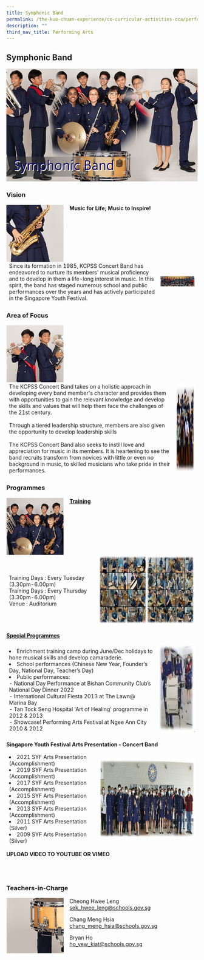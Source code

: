 ```yaml
---
title: Symphonic Band
permalink: /the-kuo-chuan-experience/co-curricular-activities-cca/performing-arts/symphonic-band/
description: ""
third_nav_title: Performing Arts
---
```

## Symphonic Band

![](/images/The%20Kuo%20Chuan%20Experience/CCA/Symphonic%20Band/symphonic%20band.jpg)


### Vision

<img src="/images/The%20Kuo%20Chuan%20Experience/CCA/Symphonic%20Band/band1.jpg" style="width:30%;margin-right:15px;" align = "left">

**Music for Life; Music to Inspire!**

<table>
<thead>
  <tr>
    <td>Since its formation in 1985, KCPSS Concert Band has endeavored to nurture its members' musical proficiency and to develop in them a life-long interest in music. In this spirit, the band has staged numerous school and public performances over the years and has actively participated in the Singapore Youth Festival.</td>
    <td><img src="/images/The%20Kuo%20Chuan%20Experience/CCA/Symphonic%20Band/vision_band.jpg" style="width:100%"></td>
  </tr>
</thead>
</table>


### Area of Focus


<img src="/images/The%20Kuo%20Chuan%20Experience/CCA/Symphonic%20Band/band2.jpg" style="width:30%;margin-right:15px;" align = "left">

<table>
<thead>
  <tr>
    <td>The KCPSS Concert Band takes on a holistic approach in developing every band member's character and provides them with opportunities to gain the relevant knowledge and develop the skills and values that will help them face the challenges of the 21st century. <br><br>Through a tiered leadership structure, members are also given the opportunity to develop leadership skills<br><br>The KCPSS Concert Band also seeks to instill love and appreciation for music in its members. It is heartening to see the band recruits transform from novices with little or even no background in music, to skilled musicians who take pride in their performances.</td>
    <td><img src="/images/The%20Kuo%20Chuan%20Experience/CCA/Symphonic%20Band/areaoffocus.jpg" width="250" height="237"></td>
  </tr>
</thead>
</table>

### Programmes 

<img src="/images/The%20Kuo%20Chuan%20Experience/CCA/Symphonic%20Band/band3.jpg" style="width:30%;margin-right:15px;" align = "left">


**<u>Training</u>**

<table>
<thead>
  <tr>
    <td>Training Days : Every Tuesday (3.30pm-6.00pm)<br>Training Days : Every Thursday (3.30pm-6.00pm)<br>Venue : Auditorium</td>
    <td><img src="/images/The%20Kuo%20Chuan%20Experience/CCA/Symphonic%20Band/practice_band.jpg" width="442" height="182"></td>
  </tr>
</thead>
</table>


**<u>Special Programmes</u>**

<table>
<thead>
  <tr>
    <td> <li>Enrichment training camp during June/Dec holidays to hone musical skills and develop camaraderie.<br><li>School performances (Chinese New Year, Founder’s Day, National Day, Teacher’s Day) <br><li>Public performances:<br> - National Day Performance at Bishan Community Club’s National Day Dinner 2022<br> - International Cultural Fiesta 2013 at The Lawn@ Marina Bay<br> - Tan Tock Seng Hospital 'Art of Healing' programme in 2012 &amp; 2013 <br> - Showcase! Performing Arts Festival at Ngee Ann City 2010 &amp; 2012</td>
    <td><img src="/images/The%20Kuo%20Chuan%20Experience/CCA/Symphonic%20Band/programe_band.jpg" width="196" height="234"></td>
  </tr>
</thead>
</table>

**Singapore Youth Festival Arts Presentation - Concert Band**

<table>
<thead>
  <tr>
    <td><li>2021 SYF Arts Presentation (Accomplishment)<br><li>2019 SYF Arts Presentation (Accomplishment)<br><li>2017 SYF Arts Presentation (Accomplishment)<br><li>2015 SYF Arts Presentation (Accomplishment)<br><li>2013 SYF Arts Presentation (Accomplishment)<br><li>2011 SYF Arts Presentation (Silver)<br><li>2009 SYF Arts Presentation (Silver)<br></td>
    <td><img src="/images/The%20Kuo%20Chuan%20Experience/CCA/Symphonic%20Band/syf.jpg" width="515" height="211"></td>
  </tr>
</thead>
</table>


**UPLOAD VIDEO TO YOUTUBE OR VIMEO**

<BR><BR>

### Teachers-in-Charge

<img src="/images/The%20Kuo%20Chuan%20Experience/CCA/Symphonic%20Band/band4.jpg" style="width:30%;margin-right:15px;" align = "left">

Cheong Hwee Leng<br>
sek_hwee_leng@schools.gov.sg

Chang Meng Hsia<br>
chang_meng_hsia@schools.gov.sg

Bryan Ho<br>
ho_yew_kiat@schools.gov.sg